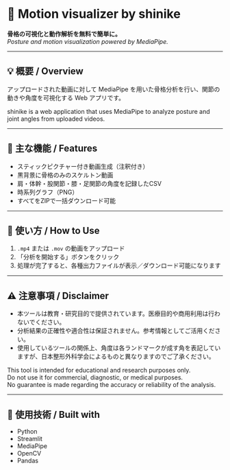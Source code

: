 # 🎥 Motion visualizer by shinike

**骨格の可視化と動作解析を無料で簡単に。**  
_Posture and motion visualization powered by MediaPipe._

---

## 💡 概要 / Overview

アップロードされた動画に対して MediaPipe を用いた骨格分析を行い、関節の動きや角度を可視化する Web アプリです。

shinike is a web application that uses MediaPipe to analyze posture and joint angles from uploaded videos.

---

## 🧭 主な機能 / Features

- スティックピクチャー付き動画生成（注釈付き）
- 黒背景に骨格のみのスケルトン動画
- 肩・体幹・股関節・膝・足関節の角度を記録したCSV
- 時系列グラフ（PNG）
- すべてをZIPで一括ダウンロード可能

---

## 🚀 使い方 / How to Use

1. `.mp4` または `.mov` の動画をアップロード  
2. 「分析を開始する」ボタンをクリック  
3. 処理が完了すると、各種出力ファイルが表示／ダウンロード可能になります

---

## ⚠️ 注意事項 / Disclaimer

- 本ツールは教育・研究目的で提供されています。医療目的や商用利用は行わないでください。  
- 分析結果の正確性や適合性は保証されません。参考情報としてご活用ください。  
- 使用しているツールの関係上、角度は各ランドマークが成す角を表記していますが、日本整形外科学会によるものと異なりますのでご了承ください。 

This tool is intended for educational and research purposes only.  
Do not use it for commercial, diagnostic, or medical purposes.  
No guarantee is made regarding the accuracy or reliability of the analysis.

---

## 🧪 使用技術 / Built with

- Python
- Streamlit
- MediaPipe
- OpenCV
- Pandas
